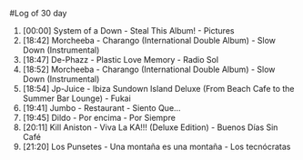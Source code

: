 #Log of 30 day

1. [00:00] System of a Down - Steal This Album! - Pictures
1. [18:42] Morcheeba - Charango (International Double Album) - Slow Down (Instrumental)
1. [18:47] De-Phazz - Plastic Love Memory - Radio Sol
1. [18:52] Morcheeba - Charango (International Double Album) - Slow Down (Instrumental)
1. [18:54] Jp-Juice - Ibiza Sundown Island Deluxe (From Beach Cafe to the Summer Bar Lounge) - Fukai
1. [19:41] Jumbo - Restaurant - Siento Que...
1. [19:45] Dildo - Por encima - Por Siempre
1. [20:11] Kill Aniston - Viva La KA!!! (Deluxe Edition) - Buenos Días Sin Café
1. [21:20] Los Punsetes - Una montaña es una montaña - Los tecnócratas

